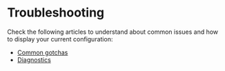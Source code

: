 # Troubleshooting

Check the following articles to understand about common issues and how to display your current configuration:

* [Common gotchas](common-gotchas.md)
* [Diagnostics](show-config.md)
